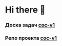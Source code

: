 # Hi there 👋

### Доска задач [coc-v1](https://docs.github.com/github/writing-on-github/getting-started-with-writing-and-formatting-on-github/basic-writing-and-formatting-syntax)
### Репо проекта [coc-v1](https://github.com/zyryanov-and-co/coc-v1)
<!--

**Here are some ideas to get you started:**

🙋‍♀️ A short introduction - what is your organization all about?
🌈 Contribution guidelines - how can the community get involved?
👩‍💻 Useful resources - where can the community find your docs? Is there anything else the community should know?
🍿 Fun facts - what does your team eat for breakfast?
🧙 Remember, you can do mighty things with the power of [Markdown](https://docs.github.com/github/writing-on-github/getting-started-with-writing-and-formatting-on-github/basic-writing-and-formatting-syntax)
-->
